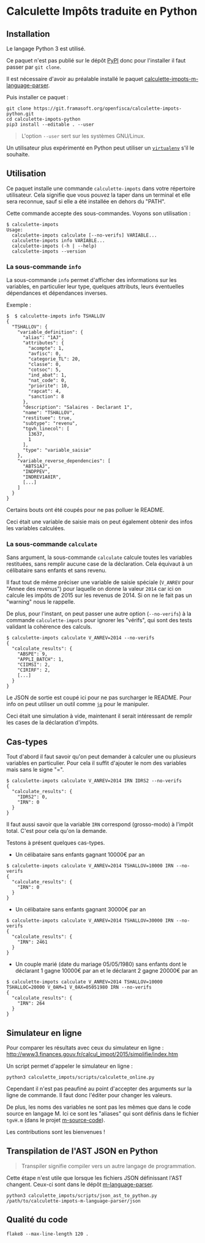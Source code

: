 # Calculette Impôts traduite en Python

## Installation

Le langage Python 3 est utilisé.

Ce paquet n'est pas publié sur le dépôt [PyPI](https://pypi.python.org/pypi) donc pour l'installer il faut passer par `git clone`.

Il est nécessaire d'avoir au préalable installé le paquet [calculette-impots-m-language-parser](https://git.framasoft.org/openfisca/calculette-impots-m-language-parser).

Puis installer ce paquet :

```
git clone https://git.framasoft.org/openfisca/calculette-impots-python.git
cd calculette-impots-python
pip3 install --editable . --user
```

> L'option `--user` sert sur les systèmes GNU/Linux.

Un utilisateur plus expérimenté en Python peut utiliser
un [`virtualenv`](https://virtualenv.readthedocs.org/en/latest/) s'il le souhaite.

## Utilisation

Ce paquet installe une commande `calculette-impots` dans votre répertoire utilisateur.
Cela signifie que vous pouvez la taper dans un terminal et elle sera reconnue, sauf si elle a été installée
en dehors du "PATH".

Cette commande accepte des sous-commandes. Voyons son utilisation :

```
$ calculette-impots
Usage:
  calculette-impots calculate [--no-verifs] VARIABLE...
  calculette-impots info VARIABLE...
  calculette-impots (-h | --help)
  calculette-impots --version
```

### La sous-commande `info`

La sous-commande `info` permet d'afficher des informations sur les variables, en particulier leur type,
quelques attributs, leurs éventuelles dépendances et dépendances inverses.

Exemple :

```
$  $ calculette-impots info TSHALLOV
{
  "TSHALLOV": {
    "variable_definition": {
      "alias": "1AJ",
      "attributes": {
        "acompte": 1,
        "avfisc": 0,
        "categorie_TL": 20,
        "classe": 0,
        "cotsoc": 5,
        "ind_abat": 1,
        "nat_code": 0,
        "priorite": 10,
        "rapcat": 4,
        "sanction": 8
      },
      "description": "Salaires - Declarant 1",
      "name": "TSHALLOV",
      "restituee": true,
      "subtype": "revenu",
      "tgvh_linecol": [
        13637,
        1
      ],
      "type": "variable_saisie"
    },
    "variable_reverse_dependencies": [
      "ABTS1AJ",
      "INDPPEV",
      "INDREV1A8IR",
      [...]
    ]
  }
}
```

Certains bouts ont été coupés pour ne pas polluer le README.

Ceci était une variable de saisie mais on peut également obtenir des infos les variables calculées.

### La sous-commande `calculate`

Sans argument, la sous-commande `calculate` calcule toutes les variables restituées,
sans remplir aucune case de la déclaration. Cela équivaut à un célibataire sans enfants et sans revenu.

Il faut tout de même préciser une variable de saisie spéciale (`V_ANREV` pour "Annee des revenus") pour laquelle
on donne la valeur `2014` car ici on calcule les impôts de 2015 sur les revenus de 2014.
Si on ne le fait pas un "warning" nous le rappelle.

De plus, pour l'instant, on peut passer une autre option (`--no-verifs`) à la commande `calculette-impots`
pour ignorer les "vérifs", qui sont des tests validant la cohérence des calculs.

```
$ calculette-impots calculate V_ANREV=2014 --no-verifs
{
  "calculate_results": {
    "ABSPE": 9,
    "APPLI_BATCH": 1,
    "CIIMSI": 2,
    "CIRIRF": 2,
    [...]
  }
}
```

Le JSON de sortie est coupé ici pour ne pas surcharger le README.
Pour info on peut utiliser un outil comme [`jq`](https://stedolan.github.io/jq/) pour le manipuler.

Ceci était une simulation à vide, maintenant il serait intéressant de remplir les cases de la déclaration d'impôts.

## Cas-types

Tout d'abord il faut savoir qu'on peut demander à calculer une ou plusieurs variables en particulier.
Pour cela il suffit d'ajouter le nom des variables mais sans le signe "=".

```
$ calculette-impots calculate V_ANREV=2014 IRN IDRS2 --no-verifs
{
  "calculate_results": {
    "IDRS2": 0,
    "IRN": 0
  }
}
```

Il faut aussi savoir que la variable `IRN` correspond (grosso-modo) à l'impôt total. C'est pour cela qu'on la demande.

Testons à présent quelques cas-types.

- Un célibataire sans enfants gagnant 10000€ par an
```
$ calculette-impots calculate V_ANREV=2014 TSHALLOV=10000 IRN --no-verifs
{
  "calculate_results": {
    "IRN": 0
  }
}
```
- Un célibataire sans enfants gagnant 30000€ par an
```
$ calculette-impots calculate V_ANREV=2014 TSHALLOV=30000 IRN --no-verifs
{
  "calculate_results": {
    "IRN": 2461
  }
}
```
- Un couple marié (date du mariage 05/05/1980) sans enfants dont le déclarant 1 gagne 10000€ par an et le déclarant 2 gagne 20000€ par an
```
$ calculette-impots calculate V_ANREV=2014 TSHALLOV=10000 TSHALLOC=20000 V_0AM=1 V_0AX=05051980 IRN --no-verifs
{
  "calculate_results": {
    "IRN": 264
  }
}
```

## Simulateur en ligne

Pour comparer les résultats avec ceux du simulateur en ligne :
http://www3.finances.gouv.fr/calcul_impot/2015/simplifie/index.htm

Un script permet d'appeler le simulateur en ligne :

```
python3 calculette_impots/scripts/calculette_online.py
```

Cependant il n'est pas peaufiné au point d'accepter des arguments sur la ligne de commande.
Il faut donc l'éditer pour changer les valeurs.

De plus, les noms des variables ne sont pas les mêmes que dans le code source en langage M.
Ici ce sont les "aliases" qui sont définis dans le fichier `tgvH.m` (dans le projet [m-source-code](https://git.framasoft.org/openfisca/calculette-impots-m-source-code)).

Les contributions sont les bienvenues !

## Transpilation de l'AST JSON en Python

> Transpiler signifie compiler vers un autre langage de programmation.

Cette étape n'est utile que lorsque les fichiers JSON définissant l'AST changent.
Ceux-ci sont dans le dépôt [m-language-parser](https://git.framasoft.org/openfisca/calculette-impots-m-language-parser).

```
python3 calculette_impots/scripts/json_ast_to_python.py /path/to/calculette-impots-m-language-parser/json
```

## Qualité du code

```
flake8 --max-line-length 120 .
```
